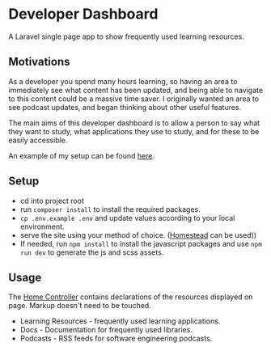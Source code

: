 # Developer Dashboard

A Laravel single page app to show frequently used learning resources.

## Motivations

As a developer you spend many hours learning, so having an area to immediately see what content has been updated, and being able to navigate to this content could be a massive time saver. I originally wanted an area to see podcast updates, and began thinking about other useful features.

The main aims of this developer dashboard is to allow a person to say what they want to study, what applications they use to study, and for these to be easily accessible.

An example of my setup can be found [here](https://dashboard.mattywilliams.co.uk/).

## Setup

- cd into project root
- run ```composer install``` to install the required packages.
- ```cp .env.example .env``` and update values according to your local environment.
- serve the site using your method of choice. ([Homestead](https://laravel.com/docs/5.5/homestead) can be used))
- If needed, run ```npm install``` to install the javascript packages and use ```npm run dev``` to generate the js and scss assets.

## Usage

The [Home Controller](https://github.com/mw999/DeveloperDashboard/blob/master/app/Http/Controllers/HomeController.php) contains declarations of the resources displayed on page. Markup doesn't need to be touched.

- Learning Resources - frequently used learning applications.
- Docs - Documentation for frequently used libraries.
- Podcasts - RSS feeds for software engineering podcasts.
